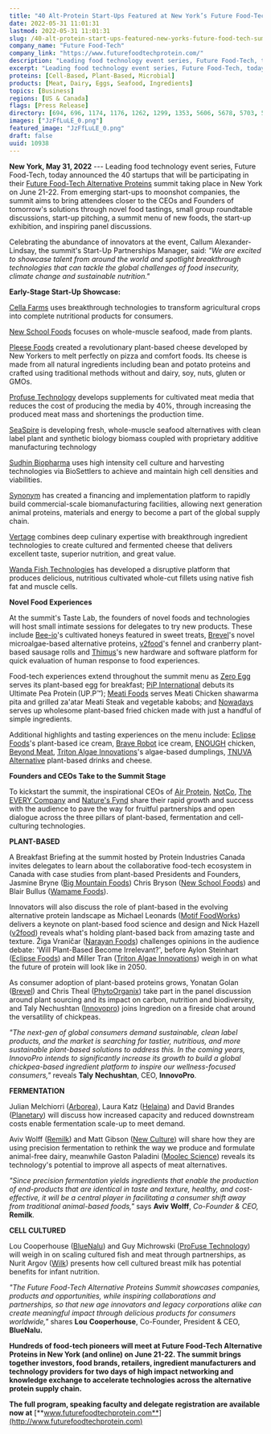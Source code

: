 ```yaml
---
title: "40 Alt-Protein Start-Ups Featured at New York’s Future Food-Tech Summit"
date: 2022-05-31 11:01:31
lastmod: 2022-05-31 11:01:31
slug: /40-alt-protein-start-ups-featured-new-yorks-future-food-tech-summit
company_name: "Future Food-Tech"
company_link: "https://www.futurefoodtechprotein.com/"
description: "Leading food technology event series, Future Food-Tech, today announced the 40 startups that will be participating in their Future Food-Tech Alternative Proteins summit taking place in New York on June 21-22."
excerpt: "Leading food technology event series, Future Food-Tech, today announced the 40 startups that will be participating in their Future Food-Tech Alternative Proteins summit taking place in New York on June 21-22."
proteins: [Cell-Based, Plant-Based, Microbial]
products: [Meat, Dairy, Eggs, Seafood, Ingredients]
topics: [Business]
regions: [US & Canada]
flags: [Press Release]
directory: [694, 696, 1174, 1176, 1262, 1299, 1353, 5606, 5678, 5703, 5797, 5800, 5829, 5837, 5861, 5865, 6782, 6832, 7022, 7110, 7933, 8844, 9427, 10387, 10918]
images: ["JzFfLuLE_0.png"]
featured_image: "JzFfLuLE_0.png"
draft: false
uuid: 10938
---
```

**New York, May 31, 2022** --- Leading food technology event series,
Future Food-Tech, today announced the 40 startups that will be
participating in their [Future Food-Tech Alternative
Proteins](https://www.futurefoodtechprotein.com/) summit taking place in
New York on June 21-22. From emerging start-ups to moonshot companies,
the summit aims to bring attendees closer to the CEOs and Founders of
tomorrow's solutions through novel food tastings, small group roundtable
discussions, start-up pitching, a summit menu of new foods, the start-up
exhibition, and inspiring panel discussions.

Celebrating the abundance of innovators at the event, Callum
Alexander-Lindsay, the summit\'s Start-Up Partnerships Manager, said:
*"We are excited to showcase talent from around the world and spotlight
breakthrough technologies that can tackle the global challenges of food
insecurity, climate change and sustainable nutrition."*

**Early-Stage Start-Up Showcase:**

[Cella Farms](https://www.cellafarms.com/) uses breakthrough
technologies to transform agricultural crops into complete nutritional
products for consumers.

[New School Foods](https://www.newschoolfoods.co/) focuses on
whole-muscle seafood, made from plants.

[Pleese Foods](https://www.pleesefoods.com/) created a revolutionary
plant-based cheese developed by New Yorkers to melt perfectly on pizza
and comfort foods. Its cheese is made from all natural ingredients
including bean and potato proteins and crafted using traditional methods
without and dairy, soy, nuts, gluten or GMOs.

[Profuse Technology](https://profuse-tech.com/) develops supplements for
cultivated meat media that reduces the cost of producing the media by
40%, through increasing the produced meat mass and shortenings the
production time.

[SeaSpire](http://seaspire.in/) is developing fresh, whole-muscle
seafood alternatives with clean label plant and synthetic biology
biomass coupled with proprietary additive manufacturing technology

[Sudhin Biopharma](http://www.sudhinbio.com/) uses high intensity cell
culture and harvesting technologies via BioSettlers to achieve and
maintain high cell densities and viabilities.

[Synonym](https://www.synonym.bio/) has created a financing and
implementation platform to rapidly build commercial-scale
biomanufacturing facilities, allowing next generation animal proteins,
materials and energy to become a part of the global supply chain.

[Vertage](https://www.vertagefoods.com/) combines deep culinary
expertise with breakthrough ingredient technologies to create cultured
and fermented cheese that delivers excellent taste, superior nutrition,
and great value.

[Wanda Fish Technologies](https://wandafish.com/) has developed a
disruptive platform that produces delicious, nutritious cultivated
whole-cut fillets using native fish fat and muscle cells.

**Novel Food Experiences**

At the summit's Taste Lab, the founders of novel foods and technologies
will host small intimate sessions for delegates to try new products.
These include [Bee-io](https://bee-io.com/)'s cultivated honeys featured
in sweet treats, [Brevel](https://brevel.co.il/)'s novel
microalgae-based alternative proteins, [v2food](https://v2food.com/)'s
fennel and cranberry plant-based sausage rolls and
[Thimus](https://thimus.com/en/home/)'s new hardware and software
platform for quick evaluation of human response to food experiences.

Food-tech experiences extend throughout the summit menu as [Zero
Egg](https://zeroegg.com/) serves its plant-based egg for breakfast;
[PiP International](https://www.pip-lethbridge.com/) debuts its Ultimate
Pea Protein (UP.P™); [Meati Foods](https://meati.com/) serves Meati
Chicken shawarma pita and grilled za'atar Meati Steak and vegetable
kabobs; and [Nowadays](https://eatnowadays.com/) serves up wholesome
plant-based fried chicken made with just a handful of simple
ingredients.

Additional highlights and tasting experiences on the menu include:
[Eclipse Foods](https://www.eclipsefoods.com/)'s plant-based ice cream,
[Brave Robot](https://braverobot.co/) ice cream,
[ENOUGH](https://www.enough-food.com/) chicken, [Beyond
Meat](https://www.beyondmeat.com/en-GB/), [Triton Algae
Innovations](https://www.tritonai.com/)'s algae-based dumplings, [TNUVA
Alternative](https://www.tnuva.com/) plant-based drinks and cheese.

**Founders and CEOs Take to the Summit Stage**

To kickstart the summit, the inspirational CEOs of [Air
Protein](https://www.airprotein.com/), [NotCo](https://notco.com/us/),
[The EVERY Company](https://theeverycompany.com/) and [Nature's
Fynd](https://www.naturesfynd.com/) share their rapid growth and success
with the audience to pave the way for fruitful partnerships and open
dialogue across the three pillars of plant-based, fermentation and
cell-culturing technologies.

**PLANT-BASED**

A Breakfast Briefing at the summit hosted by Protein Industries Canada
invites delegates to learn about the collaborative food-tech ecosystem
in Canada with case studies from plant-based Presidents and Founders,
Jasmine Bryne ([Big Mountain Foods](https://bigmountainfoods.com/))
Chris Bryson ([New School Foods](https://www.newschoolfoods.co/)) and
Blair Bullus ([Wamame Foods](https://mywaygu.com/)).

Innovators will also discuss the role of plant-based in the evolving
alternative protein landscape as Michael Leonards ([Motif
FoodWorks](https://madewithmotif.com/)) delivers a keynote on
plant-based food science and design and Nick Hazell
([v2food](https://www.v2food.com/)) reveals what's holding plant-based
back from amazing taste and texture. Žiga Vraničar ([Narayan
Foods](https://www.narayanfood.com/)) challenges opinions in the
audience debate: 'Will Plant-Based Become Irrelevant?', before Aylon
Steinhart ([Eclipse Foods](https://www.eclipsefoods.com/)) and Miller
Tran ([Triton Algae Innovations](https://www.tritonai.com/)) weigh in on
what the future of protein will look like in 2050.

As consumer adoption of plant-based proteins grows, Yonatan Golan
([Brevel](https://brevel.co.il/)) and Chris Theal
([PhytoOrganix](https://phytoorganixfoods.com/)) take part in the panel
discussion around plant sourcing and its impact on carbon, nutrition and
biodiversity, and Taly Nechushtan ([Innovopro](https://innovopro.com/))
joins Ingredion on a fireside chat around the versatility of chickpeas.

*\"The next-gen of global consumers demand sustainable, clean label
products, and the market is searching for tastier, nutritious, and more
sustainable plant-based solutions to address this. In the coming years,
InnovoPro intends to significantly increase its growth to build a global
chickpea-based ingredient platform to inspire our wellness-focused
consumers,\"* reveals **Taly** **Nechushtan**, CEO, **InnovoPro**.

**FERMENTATION**

Julian Melchiorri ([Arborea](http://arborea.io/)), Laura Katz
([Helaina](https://www.myhelaina.com/home)) and David Brandes
([Planetary](https://www.planetarygroup.ch/)) will discuss how increased
capacity and reduced downstream costs enable fermentation scale-up to
meet demand.

Aviv Wolff ([Remilk](https://www.remilk.com/)) and Matt Gibson ([New
Culture](https://www.newculturefood.com/)) will share how they are using
precision fermentation to rethink the way we produce and formulate
animal-free dairy, meanwhile Gaston Paladini ([Moolec
Science](https://www.moolecscience.com/)) reveals its technology's
potential to improve all aspects of meat alternatives.

*\"Since precision fermentation yields ingredients that enable the
production of end-products that are identical in taste and texture,
healthy, and cost-effective, it will be a central player in facilitating
a consumer shift away from traditional animal-based foods,\"* says
**Aviv** **Wolff**, *Co-Founder & CEO,* **Remilk**.

**CELL CULTURED**

Lou Cooperhouse ([BlueNalu](https://www.bluenalu.com/)) and Guy
Michrowski ([ProFuse Technology](https://profuse-tech.com/)) will weigh
in on scaling cultured fish and meat through partnerships, as Nurit
Argov ([Wilk](https://wilkismilk.com/)) presents how cell cultured
breast milk has potential benefits for infant nutrition.

*"The Future Food-Tech Alternative Proteins Summit showcases companies,
products and opportunities, while inspiring collaborations and
partnerships, so that new age innovators and legacy corporations alike
can create meaningful impact through delicious products for consumers
worldwide,"* shares **Lou** **Cooperhouse**, Co-Founder, President &
CEO, **BlueNalu.**

**Hundreds of food-tech pioneers will meet at Future Food-Tech
Alternative Proteins in New York (and online) on June 21-22. The summit
brings together investors, food brands, retailers, ingredient
manufacturers and technology providers for two days of high impact
networking and knowledge exchange to accelerate technologies across the
alternative protein supply chain.**

**The full program, speaking faculty and delegate registration are
available now at**
[**www.futurefoodtechprotein.com**](http://www.futurefoodtechprotein.com)
